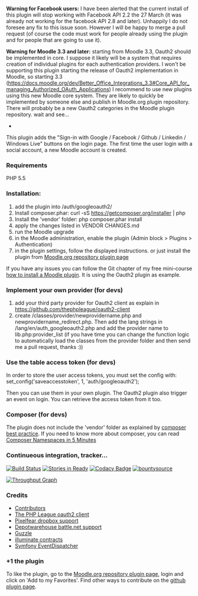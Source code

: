 
**Warning for Facebook users:** I have been alerted that the current install of this plugin will stop working with Facebook API 2.2 the 27 March (it was already not working for the facebook API 2.8 and later). Unhappily I do not foresee any fix to this issue soon. However I will be happy to merge a pull request (of course the code must work for people already using the plugin and for people that are going to use it).

**Warning for Moodle 3.3 and later:** starting from Moodle 3.3, Oauth2 should be implemented in core. I suppose it likely will be a system that requires creation of individual plugins for each authentication providers. I won't be supporting this plugin starting the release of Oauth2 implementation in Moodle, so starting 3.3 (https://docs.moodle.org/dev/Better_Office_Integrations_3.3#Core_API_for_managing_Authorized_OAuth_Applications) I recommend to use new plugins using this new Moodle core system. They are likely to quickly be implemented by someone else and publish in Moodle.org plugin repository. There will probably be a new Oauth2 categories in the Moodle plugin repository. wait and see...

-

This plugin adds the "Sign-in with Google / Facebook / Github / Linkedin / Windows Live" buttons on the login page. The first time the user login with a social account, a new Moodle account is created.

### Requirements
PHP 5.5

### Installation:
1. add the plugin into /auth/googleoauth2/
2. Install composer.phar: curl -sS https://getcomposer.org/installer | php
3. Install the 'vendor' folder: php composer.phar install
4. apply the changes listed in VENDOR CHANGES.md
5. run the Moodle upgrade
6. in the Moodle administration, enable the plugin (Admin block > Plugins > Authentication)
7. in the plugin settings, follow the displayed instructions.
or just install the plugin from [Moodle.org repository plugin page](https://moodle.org/plugins/view/auth_googleoauth2)

If you have any issues you can follow the Git chapter of my free mini-course [how to install a Moodle plugin](http://bepaw-open-source-school.teachable.com/courses/how-to-install-a-plugin). It is using the Oauth2 plugin as example.

### Implement your own provider (for devs)
1. add your third party provider for Oauth2 client as explain in https://github.com/thephpleague/oauth2-client
2. create /classes/provider/newprovidername.php and newprovidername_redirect.php. Then add the lang strings in /lang/en/auth_googleoauth2.php
and add the provider name to lib.php:provider_list (if you have time you can change the function logic to automatically load the classes from the provider folder
and then send me a pull request, thanks :))

### Use the table access token (for devs)
In order to store the user access tokens, you must set the config with:
set_config('saveaccesstoken', 1, 'auth/googleoauth2');

Then you can use them in your own plugin. The Oauth2 plugin also trigger an event on login.
You can retrieve the access token from it too.

### Composer (for devs)
The plugin does not include the 'vendor' folder as explained by [composer best practice](https://getcomposer.org/doc/faqs/should-i-commit-the-dependencies-in-my-vendor-directory.md).
If you need to know more about composer, you can read [Composer Namespaces in 5 Minutes](https://jtreminio.com/2012/10/composer-namespaces-in-5-minutes/)

### Continueous integration, tracker...
[![Build Status](https://travis-ci.org/mouneyrac/moodle-auth_googleoauth2.svg?branch=master)](https://travis-ci.org/mouneyrac/moodle-auth_googleoauth2)
[![Stories in Ready](https://badge.waffle.io/mouneyrac/moodle-auth_googleoauth2.png?label=ready&title=Ready)](https://waffle.io/mouneyrac/moodle-auth_googleoauth2)
[![Codacy Badge](https://www.codacy.com/project/badge/84928dc4c553414786735ba745e57c93)](https://www.codacy.com/app/jerome/moodle-auth_googleoauth2)
[![bountysource](https://api.bountysource.com/badge/team?team_id=49212&style=raised)](https://www.bountysource.com/teams/oauth2-authentication-plugin-for-moodle/backers)

[![Throughput Graph](https://graphs.waffle.io/mouneyrac/moodle-auth_googleoauth2/throughput.svg)](https://waffle.io/mouneyrac/moodle-auth_googleoauth2/metrics)

### Credits
* [Contributors](https://github.com/mouneyrac/auth_googleoauth2/graphs/contributors)
* [The PHP League oauth2 client](https://github.com/thephpleague/oauth2-client)
* [Pixelfear dropbox support](https://github.com/pixelfear/oauth2-dropbox)
* [Depotwarehouse battle.net support](https://github.com/tpavlek/oauth2-bnet)
* [Guzzle](http://docs.guzzlephp.org/en/latest/)
* [illuminate contracts](https://github.com/illuminate/contracts)
* [Symfony EventDispatcher](http://symfony.com/)

### +1 the plugin
To like the plugin, go to the [Moodle.org repository plugin page](https://moodle.org/plugins/view/auth_googleoauth2), login and click on 'Add to my Favorites'. Find other ways to contribute on the [github plugin page](http://mouneyrac.github.io/moodle-auth_googleoauth2/).

